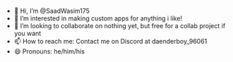 - 👋 Hi, I’m @SaadWasim175
- 👀 I’m interested in making custom apps for anything i like!
- 💞️ I’m looking to collaborate on nothing yet, but free for a collab project if you want
- 📫 How to reach me: Contact me on Discord at daenderboy_96061
- 😄 Pronouns: he/him/his

<!---
SaadWasim175/SaadWasim175 is a ✨ special ✨ repository because its `README.md` (this file) appears on your GitHub profile.
You can click the Preview link to take a look at your changes.
--->
